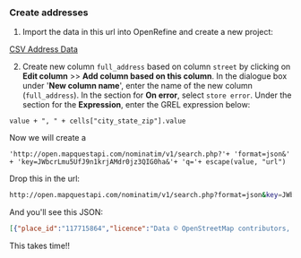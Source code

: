### Create addresses

1. Import the data in this url into OpenRefine and create a new project:

[CSV Address Data](https://raw.githubusercontent.com/mjfrigaard/cleaning-data-part2/master/data/csv/us-addresses.csv)

2. Create new column `full_address` based on column `street` by clicking on **Edit column** >> **Add column based on this column**. In the dialogue box  under '**New column name**', enter the name of the new column (`full_address`). In the section for **On error**, select `store error`. Under the section for the **Expression**, enter the GREL expression below:

```grel
value + ", " + cells["city_state_zip"].value
```

Now we will create a 


```grel
'http://open.mapquestapi.com/nominatim/v1/search.php?'+ 'format=json&' + 'key=JWbcrLmu5UfJ9n1krjAMdr0jz3QIG0ha&'+ 'q='+ escape(value, "url")
```

Drop this in the url:

```bash
http://open.mapquestapi.com/nominatim/v1/search.php?format=json&key=JWbcrLmu5UfJ9n1krjAMdr0jz3QIG0ha&q=777+Brockton+Avenue%2C++Abington+MA+2351
```

And you'll see this JSON:

```json
[{"place_id":"117715864","licence":"Data © OpenStreetMap contributors, ODbL 1.0. https:\/\/www.openstreetmap.org\/copyright","osm_type":"way","osm_id":"196033306","boundingbox":["42.095747","42.0968228","-70.9694556","-70.967681"],"lat":"42.09617755","lon":"-70.9685309348312","display_name":"Walmart, 777, Brockton Avenue, Abington, Plymouth County, Massachusetts, 02351, United States of America","class":"shop","type":"supermarket","importance":0.621,"icon":"http:\/\/ip-10-116-136-130.mq-us-west-2.ec2.aolcloud.net\/nominatim\/images\/mapicons\/shopping_supermarket.p.20.png"}]
```

This takes time!!





